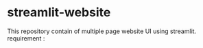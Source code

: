 # streamlit-website
This repository contain of multiple page website UI using streamlit.
requirement :
